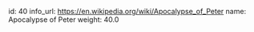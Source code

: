 id: 40
info_url: https://en.wikipedia.org/wiki/Apocalypse_of_Peter
name: Apocalypse of Peter
weight: 40.0
